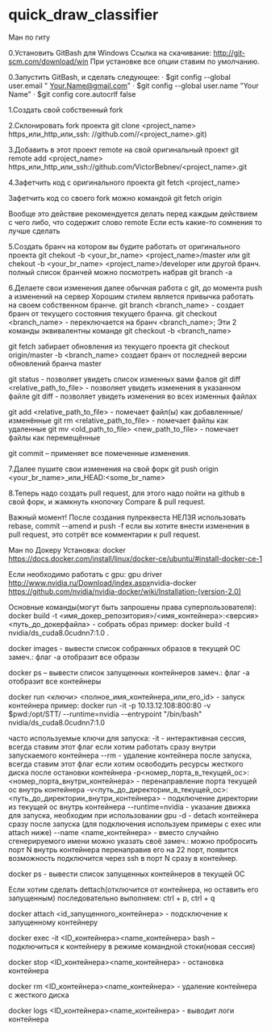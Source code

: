 # quick_draw_classifier
Ман по гиту
 
0.Установить GitBash для Windows
Ссылка на скачивание: http://git-scm.com/download/win
При установке все опции ставим по умолчанию.
 
0.Запустить GitBash, и сделать следующее:
·         $git config --global user.email " Your.Name@gmail.com"
·         $git config --global user.name "Your Name"
·         $git config core.autocrlf false
 
1.Cоздать свой собственный fork

2.Cклонировать fork проекта
git clone <project_name> https_или_http_или_ssh: //github.com/<GITHUBLOGIN>/<project_name>.git)

3.Добавить в этот проект remote на свой оригинальный проект
git remote add <project_name> https_или_http_или_ssh://github.com/VictorBebnev/<project_name>.git

4.Зафетчить код с оригинального проекта
git fetch <project_name>

Зафетчить код со своего fork можно командой
git fetch origin

Вообще это действие рекомендуется делать перед каждым действием с чего либо, что содержит слово remote
Если есть какие-то сомнения то лучше сделать

5.Создать бранч на котором вы будите работать от оригинального проекта
git chekout -b <your_br_name> <project_name>/master
или
git chekout -b <your_br_name>  <project_name>/developer
или другой бранч. полный список бранчей  можно посмотреть набрав
git branch -a

6.Делаете свои изменения далее обычная работа с git, до момента push а изменений на сервер
Хорошим стилем является привычка работать на своем собственном бранче.
git branch <branch_name> - создает бранч от текущего состояния текущего бранча.
git checkout <branch_name> - переключается на бранч <branch_name>;
Эти 2 команды эквивалентны команде
git checkout -b <branch_name>
 
git fetch забирает обновления из текущего проекта
git checkout origin/master -b <branch_name> создает бранч от последней версии обновлений бранча master
 
git status - позволяет увидеть список изменных вами фалов
git diff <relative_path_to_file> - позволяет увидеть изменения в указанном файле
git diff - позволяет увидеть изменения во всех изменных файлах
 
git add <relative_path_to_file> - помечает файл(ы) как добавленные/изменённые
git rm <relative_path_to_file> - помечает файлы как удаленные
git mv <old_path_to_file> <new_path_to_file> - помечает файлы как перемещённые
 
git commit – применяет все помеченные изменения.

7.Далее пушите свои изменения на свой форк
git push origin <your_br_name>_или_HEAD:<some_br_name>

8.Теперь надо создать pull request, для этого надо пойти на github в свой форк, и жамкнуть кнопочку Compare & pull request.

Важный момент!
После создания пулреквеста НЕЛЗЯ использовать rebase, commit --amend и push -f если вы хотите внести изменения в pull request, это сотрёт все комментарии к pull request.

 
Ман по Докеру
Установка:
docker
https://docs.docker.com/install/linux/docker-ce/ubuntu/#install-docker-ce-1

Если необходимо работать с gpu:
gpu driver
http://www.nvidia.ru/Download/index.aspx​
nvidia-docker
https://github.com/nvidia/nvidia-docker/wiki/Installation-(version-2.0)

Основные команды(могут быть запрошены права суперпользователя):
docker build -t <имя_докер_репозитория>/<имя_контейнера>:<версия> <путь_до_докерфайла> - собрать образ
пример: docker build -t nvidia/ds_cuda8.0cudnn7:1.0 .​

docker images  - вывести список собранных образов в текущей ОС
замеч.: флаг -a отобразит все образы

docker ps – вывести список запущенных контейнеров
замеч.: флаг -a отобразит все контейнеры
 
docker run  <ключи> <полное_имя_контейнера_или_его_id> - запуск контейнера
пример:  docker run -it -p 10.13.12.108:800:80 -v $pwd:/opt/STT/ --runtime=nvidia --entrypoint "/bin/bash" nvidia/ds_cuda8.0cudnn7:1.0​

часто используемые ключи для запуска:
-it - интерактивная сессия, всегда ставим этот флаг если хотим работать сразу внутри запускаемого контейнера
--rm - удаление контейнера после запуска, всегда ставим этот флаг если хотим освободить ресурсы жесткого диска после остановки контейнера
-p<номер_порта_в_текущей_ос>:<номер_порта_внутри_контейнера> - перенаправление порта текущей ос внутрь контейнера
-v<путь_до_директории_в_текущей_ос>:<путь_до_директории_внутри_контейнера> - подключение директории из текущей ос внутрь контейнера
--runtime=nvidia - указание движка для запуска, необходим при использовании gpu
-d - detach контейнера сразу после запуска (для подключения используем примеры с exec или attach ниже)
--name <name_контейнера> - вместо случайно сгенерируемого имени можно указать своё
замеч.: можно пробросить порт N внутрь контейнера перенаправив его на 22 порт, появится возможность подключится через ssh в порт N сразу в контейнер.

docker ps  ​- вывести список запущенных контейнеров в текущей ОС

Если хотим сделать dettach(отключится от контейнера, но оставить его запущенным) последовательно выполняем: ctrl + p, ctrl + q

docker attach <id_запущенного_контейнера> -  подсключение к запущенному контейнеру

docker exec -it <ID_контейнера>\<name_контейнера> bash – подключиться к контейнеру в режиме командной стоки(новая сессия)

docker stop <ID_контейнера>\<name_контейнера> - остановка контейнера

docker rm <ID_контейнера>\<name_контейнера> - удаление контейнера с жесткого диска

docker logs <ID_контейнера>\<name_контейнера> - выводит логи контейнера
